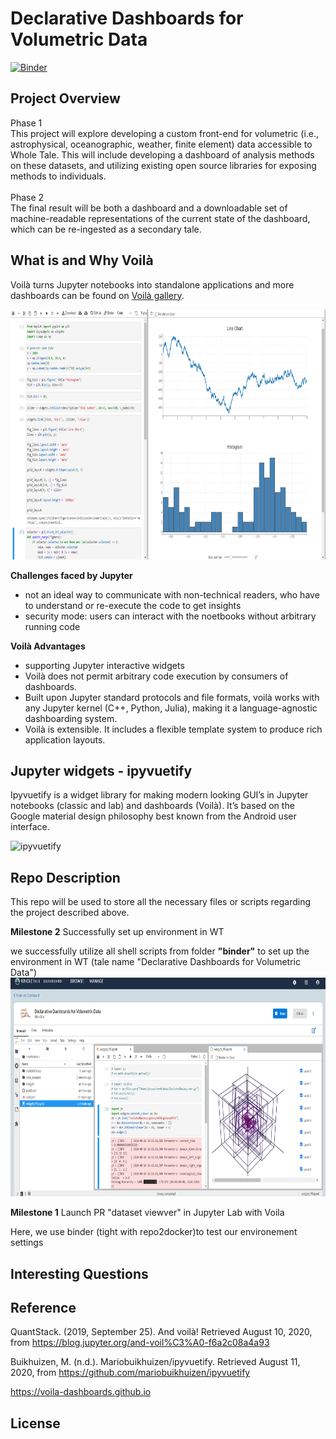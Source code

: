 # Declarative Dashboards for Volumetric Data

[![Binder](https://mybinder.org/badge_logo.svg)](https://mybinder.org/v2/gh/YilinXia/WT_Declarative_Dashboard/master?urlpath=lab/tree/widgyts_PR.ipynb)

## Project Overview
Phase 1 <br>
This project will explore developing a custom front-end for volumetric (i.e., astrophysical, oceanographic, weather, finite element) data accessible to Whole Tale. This will include developing a dashboard of analysis methods on these datasets, and utilizing existing open source libraries for exposing methods to individuals. <br><br>
Phase 2<br>
The final result will be both a dashboard and a downloadable set of machine-readable representations of the current state of the dashboard, which can be re-ingested as a secondary tale.

## What is and Why Voilà

Voilà turns Jupyter notebooks into standalone applications and more dashboards can be found on [Voilà gallery](https://voila-gallery.org/).

<img src="image/bqplot.png"  width="900" height="400">

**Challenges faced by Jupyter**
- not an ideal way to communicate with non-technical readers, who have to understand or re-execute the code to get insights
- security mode: users can interact with the noetbooks without arbitrary running code

**Voilà Advantages**
* supporting Jupyter interactive widgets
* Voilà does not permit arbitrary code execution by consumers of dashboards.
* Built upon Jupyter standard protocols and file formats, voilà works with any Jupyter kernel (C++, Python, Julia), making it a language-agnostic dashboarding system.
* Voilà is extensible. It includes a flexible template system to produce rich application layouts. 


## Jupyter widgets - ipyvuetify
Ipyvuetify is a widget library for making modern looking GUI’s in Jupyter notebooks (classic and lab) and dashboards (Voilà). It’s based on the Google material design philosophy best known from the Android user interface.

![ipyvuetify](https://user-images.githubusercontent.com/46192475/79730684-78954880-82f1-11ea-855b-43a2b619ca04.gif)

## Repo Description
This repo will be used to store all the necessary files or scripts regarding the project described above.
 

**Milestone 2** Successfully set up environment in WT

 we successfully utilize all shell scripts from folder **"binder"** to set up the environment in WT (tale name "Declarative Dashboards for Volumetric Data")
 <img src="image/WT.png"  width="900" height="350">

**Milestone 1** Launch PR "dataset viewver" in Jupyter Lab with Voila

Here, we use binder (tight with repo2docker)to test our environement settings

## Interesting Questions


## Reference
QuantStack. (2019, September 25). And voilà! Retrieved August 10, 2020, from https://blog.jupyter.org/and-voil%C3%A0-f6a2c08a4a93

Buikhuizen, M. (n.d.). Mariobuikhuizen/ipyvuetify. Retrieved August 11, 2020, from https://github.com/mariobuikhuizen/ipyvuetify

https://voila-dashboards.github.io


## License


